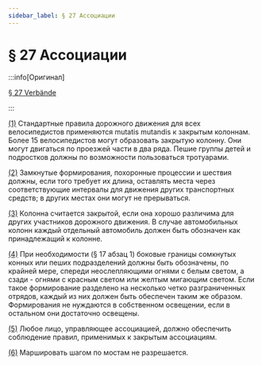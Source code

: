 ```yaml
---
sidebar_label: § 27 Ассоциации
---
```


# § 27 Ассоциации

:::info[Оригинал]

[§ 27 Verbände](https://www.gesetze-im-internet.de/stvo_2013/__27.html)

:::


<span id="1">[(1)](#1)</span> Стандартные правила дорожного движения для всех велосипедистов применяются mutatis mutandis к
закрытым колоннам. Более 15 велосипедистов могут образовать закрытую колонну. Они могут двигаться
по проезжей части в два ряда. Пешие группы детей и подростков должны по возможности
пользоваться тротуарами.


<span id="2">[(2)](#2)</span> Замкнутые формирования, похоронные процессии и шествия должны, если того требует их длина,
оставлять места через соответствующие интервалы для движения других транспортных средств; в
других местах они могут не прерываться.


<span id="3">[(3)](#3)</span> Колонна считается закрытой, если она хорошо различима для других участников дорожного
движения. В случае автомобильных колонн каждый отдельный автомобиль должен быть обозначен как
принадлежащий к колонне.


<span id="4">[(4)](#4)</span> При необходимости (§ 17 абзац 1) боковые границы сомкнутых конных или пеших подразделений
должны быть обозначены, по крайней мере, спереди неослепляющими огнями с белым светом, а сзади -
огнями с красным светом или желтым мигающим светом. Если такое формирование разделено на
несколько четко разграниченных отрядов, каждый из них должен быть обеспечен таким же образом.
Формирования не нуждаются в собственном освещении, если в остальном они достаточно освещены.


<span id="5">[(5)](#5)</span> Любое лицо, управляющее ассоциацией, должно обеспечить соблюдение правил, применимых к
закрытым ассоциациям.


<span id="6">[(6)](#6)</span> Маршировать шагом по мостам не разрешается.
